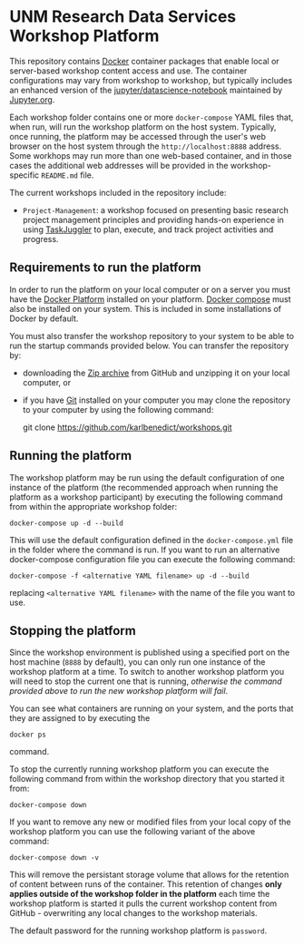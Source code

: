 # UNM Research Data Services Workshop Platform

This repository contains [Docker](https://www.docker.com) container packages that enable local or server-based workshop content access and use. The container configurations may vary from workshop to workshop, but typically includes an enhanced version of the [jupyter/datascience-notebook](https://hub.docker.com/r/jupyter/datascience-notebook/) maintained by [Jupyter.org](https://hub.docker.com/u/jupyter/). 

Each workshop folder contains one or more `docker-compose` YAML files that, when run, will run the workshop platform on the host system. Typically, once running, the platform may be accessed through the user's web browser on the host system through the `http://localhost:8888` address. Some workhops may run more than one web-based container, and in those cases the additional web addresses will be provided in the workshop-specific `README.md` file. 

The current workshops included in the repository include:

* `Project-Management`: a workshop focused on presenting basic research project management principles and providing hands-on experience in using [TaskJuggler](http://taskjuggler.org) to plan, execute, and track project activities and progress. 

## Requirements to run the platform

In order to run the platform on your local computer or on a server you must have the [Docker Platform](https://www.docker.com/community-edition) installed on your platform. [Docker compose](https://docs.docker.com/compose/install/) must also be installed on your system. This is included in some installations of Docker by default. 

You must also transfer the workshop repository to your system to be able to run the startup commands provided below. You can transfer the repository by:

* downloading the [Zip archive](https://github.com/karlbenedict/workshops/archive/master.zip) from GitHub and unzipping it on your local computer, or
* if you have [Git](https://git-scm.com) installed on your computer you may clone the repository to your computer by using the following command:

    git clone https://github.com/karlbenedict/workshops.git

## Running the platform

The workshop platform may be run using the default configuration of one instance of the platform (the recommended approach when running the platform as a workshop participant) by executing the following command from within the appropriate workshop folder:

    docker-compose up -d --build

This will use the default configuration defined in the `docker-compose.yml` file in the folder where the command is run. If you want to run an alternative docker-compose configuration file you can execute the following command:

    docker-compose -f <alternative YAML filename> up -d --build

replacing `<alternative YAML filename>` with the name of the file you want to use. 

## Stopping the platform

Since the workshop environment is published using a specified port on the host machine (`8888` by default), you can only run one instance of the workshop platform at a time. To switch to another workshop platform you will need to stop the current one that is running, *otherwise the command provided above to run the new workshop platform will fail*. 

You can see what containers are running on your system, and the ports that they are assigned to by executing the

    docker ps

command. 

To stop the currently running workshop platform you can execute the following command from within the workshop directory that you started it from:

    docker-compose down

If you want to remove any new or modified files from your local copy of the workshop platform you can use the following variant of the above command:

    docker-compose down -v

This will remove the persistant storage volume that allows for the retention of content between runs of the container. This retention of changes **only applies outside of the workshop folder in the platform** each time the workshop platform is started it pulls the current workshop content from GitHub - overwriting any local changes to the workshop materials. 


The default password for the running workshop platform is `password`. 